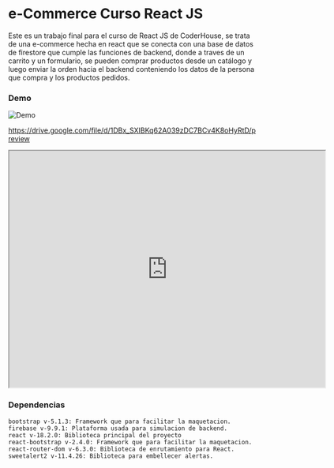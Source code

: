 # e-Commerce Curso React JS

Este es un trabajo final para el curso de React JS de CoderHouse, se trata de una e-commerce hecha en react que se conecta con una base de datos de firestore que cumple las funciones de backend, donde a traves de un carrito y un formulario, se pueden comprar productos desde un catálogo y luego enviar la orden hacia el backend conteniendo los datos de la persona que compra y los productos pedidos.

### Demo

![Demo](https://drive.google.com/file/d/16PwPgrBm0U58vvyo1hbd04BnWaysmrQL/view)

https://drive.google.com/file/d/1DBx_SXIBKq62A039zDC7BCv4K8oHyRtD/preview

<iframe src="https://drive.google.com/file/d/1DBx_SXIBKq62A039zDC7BCv4K8oHyRtD/preview" width="640" height="480" allow="autoplay"></iframe>

### Dependencias

    bootstrap v-5.1.3: Framework que para facilitar la maquetacion.
    firebase v-9.9.1: Plataforma usada para simulacion de backend.
    react v-18.2.0: Biblioteca principal del proyecto
    react-bootstrap v-2.4.0: Framework que para facilitar la maquetacion.
    react-router-dom v-6.3.0: Biblioteca de enrutamiento para React.
    sweetalert2 v-11.4.26: Biblioteca para embellecer alertas.
